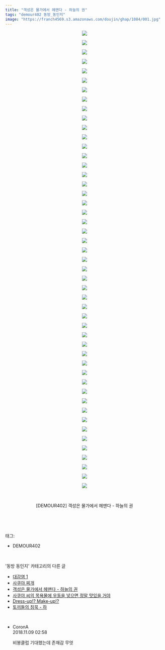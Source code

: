 ```yaml
---
title: "객성은 물가에서 헤맨다 - 하늘의 권"
tags: "demour402 동방_동인지"
image: "https://franch4569.s3.amazonaws.com/doujin/ghap/1084/001.jpg"
---
```

<div class="article">
<p style="text-align: center; clear: none; float: none;"><img src="{{ site.imgserver2 }}/ghap/1084/001.jpg"/></p>
<p style="text-align: center; clear: none; float: none;"><img src="{{ site.imgserver2 }}/ghap/1084/002.jpg"/></p>
<p style="text-align: center; clear: none; float: none;"><img src="{{ site.imgserver2 }}/ghap/1084/003.jpg"/></p>
<p style="text-align: center; clear: none; float: none;"><img src="{{ site.imgserver2 }}/ghap/1084/004.jpg"/></p>
<p style="text-align: center; clear: none; float: none;"><img src="{{ site.imgserver2 }}/ghap/1084/005.jpg"/></p>
<p style="text-align: center; clear: none; float: none;"><img src="{{ site.imgserver2 }}/ghap/1084/006.jpg"/></p>
<p style="text-align: center; clear: none; float: none;"><img src="{{ site.imgserver2 }}/ghap/1084/007.jpg"/></p>
<p style="text-align: center; clear: none; float: none;"><img src="{{ site.imgserver2 }}/ghap/1084/008.jpg"/></p>
<p style="text-align: center; clear: none; float: none;"><img src="{{ site.imgserver2 }}/ghap/1084/009.jpg"/></p>
<p style="text-align: center; clear: none; float: none;"><img src="{{ site.imgserver2 }}/ghap/1084/010.jpg"/></p>
<p style="text-align: center; clear: none; float: none;"><img src="{{ site.imgserver2 }}/ghap/1084/011.jpg"/></p>
<p style="text-align: center; clear: none; float: none;"><img src="{{ site.imgserver2 }}/ghap/1084/012.jpg"/></p>
<p style="text-align: center; clear: none; float: none;"><img src="{{ site.imgserver2 }}/ghap/1084/013.jpg"/></p>
<p style="text-align: center; clear: none; float: none;"><img src="{{ site.imgserver2 }}/ghap/1084/014.jpg"/></p>
<p style="text-align: center; clear: none; float: none;"><img src="{{ site.imgserver2 }}/ghap/1084/015.jpg"/></p>
<p style="text-align: center; clear: none; float: none;"><img src="{{ site.imgserver2 }}/ghap/1084/016.jpg"/></p>
<p style="text-align: center; clear: none; float: none;"><img src="{{ site.imgserver2 }}/ghap/1084/017.jpg"/></p>
<p style="text-align: center; clear: none; float: none;"><img src="{{ site.imgserver2 }}/ghap/1084/018.jpg"/></p>
<p style="text-align: center; clear: none; float: none;"><img src="{{ site.imgserver2 }}/ghap/1084/019.jpg"/></p>
<p style="text-align: center; clear: none; float: none;"><img src="{{ site.imgserver2 }}/ghap/1084/020.jpg"/></p>
<p style="text-align: center; clear: none; float: none;"><img src="{{ site.imgserver2 }}/ghap/1084/021.jpg"/></p>
<p style="text-align: center; clear: none; float: none;"><img src="{{ site.imgserver2 }}/ghap/1084/022.jpg"/></p>
<p style="text-align: center; clear: none; float: none;"><img src="{{ site.imgserver2 }}/ghap/1084/023.jpg"/></p>
<p style="text-align: center; clear: none; float: none;"><img src="{{ site.imgserver2 }}/ghap/1084/024.jpg"/></p>
<p style="text-align: center; clear: none; float: none;"><img src="{{ site.imgserver2 }}/ghap/1084/025.jpg"/></p>
<p style="text-align: center; clear: none; float: none;"><img src="{{ site.imgserver2 }}/ghap/1084/026.jpg"/></p>
<p style="text-align: center; clear: none; float: none;"><img src="{{ site.imgserver2 }}/ghap/1084/027.jpg"/></p>
<p style="text-align: center; clear: none; float: none;"><img src="{{ site.imgserver2 }}/ghap/1084/028.jpg"/></p>
<p style="text-align: center; clear: none; float: none;"><img src="{{ site.imgserver2 }}/ghap/1084/029.jpg"/></p>
<p style="text-align: center; clear: none; float: none;"><img src="{{ site.imgserver2 }}/ghap/1084/030.jpg"/></p>
<p style="text-align: center; clear: none; float: none;"><img src="{{ site.imgserver2 }}/ghap/1084/031.jpg"/></p>
<p style="text-align: center; clear: none; float: none;"><img src="{{ site.imgserver2 }}/ghap/1084/032.jpg"/></p>
<p style="text-align: center; clear: none; float: none;"><img src="{{ site.imgserver2 }}/ghap/1084/033.jpg"/></p>
<p style="text-align: center; clear: none; float: none;"><img src="{{ site.imgserver2 }}/ghap/1084/034.jpg"/></p>
<p style="text-align: center; clear: none; float: none;"><img src="{{ site.imgserver2 }}/ghap/1084/035.jpg"/></p>
<p style="text-align: center; clear: none; float: none;"><img src="{{ site.imgserver2 }}/ghap/1084/036.jpg"/></p>
<p style="text-align: center; clear: none; float: none;"><img src="{{ site.imgserver2 }}/ghap/1084/037.jpg"/></p>
<p style="text-align: center; clear: none; float: none;"><img src="{{ site.imgserver2 }}/ghap/1084/038.jpg"/></p>
<p style="text-align: center; clear: none; float: none;"><img src="{{ site.imgserver2 }}/ghap/1084/039.jpg"/></p>
<p style="text-align: center; clear: none; float: none;"><img src="{{ site.imgserver2 }}/ghap/1084/040.jpg"/></p>
<p style="text-align: center; clear: none; float: none;"><img src="{{ site.imgserver2 }}/ghap/1084/041.jpg"/></p>
<p style="text-align: center; clear: none; float: none;"><img src="{{ site.imgserver2 }}/ghap/1084/042.jpg"/></p>
<p style="text-align: center; clear: none; float: none;"><img src="{{ site.imgserver2 }}/ghap/1084/043.jpg"/></p>
<p style="text-align: center; clear: none; float: none;"><img src="{{ site.imgserver2 }}/ghap/1084/044.jpg"/></p>
<p style="text-align: center; clear: none; float: none;"><img src="{{ site.imgserver2 }}/ghap/1084/045.jpg"/></p>
<p style="text-align: center; clear: none; float: none;"><img src="{{ site.imgserver2 }}/ghap/1084/046.jpg"/></p>
<p style="text-align: center; clear: none; float: none;"><img src="{{ site.imgserver2 }}/ghap/1084/047.jpg"/></p>
<p style="text-align: center; clear: none; float: none;"><img src="{{ site.imgserver2 }}/ghap/1084/048.jpg"/></p>
<p style="text-align: center; clear: none; float: none;"><img src="{{ site.imgserver2 }}/ghap/1084/049.jpg"/></p>
<p style="text-align: center; clear: none; float: none;"><br/></p>
<p style="text-align: center; clear: none; float: none;">[DEMOUR402] 객성은 물가에서 헤맨다 - 하늘의 권</p>
<p><br/></p>
</div><br/>
<div class="tagTrail">
<p>태그: </p>
<ul>
<li>DEMOUR402</li>
</ul>
</div><br/>
<div class="another">
<p>'동방 동인지' 카테고리의 다른 글</p>
<ul>
<li><a href="/ghap_1086">대감염 1</a></li>
<li><a href="/ghap_1085">사쿠야 찌개</a></li>
<li><a href="/ghap_1084">객성은 물가에서 헤맨다 - 하늘의 권</a></li>
<li><a href="/ghap_1082">사쿠야 씨의 목욕물에 우동을 넣으면 정말 맛있을 거야</a></li>
<li><a href="/ghap_1080">Dress-up!? Make-up!?</a></li>
<li><a href="/ghap_1079">토끼들의 침묵 - 하</a></li>
</ul>
</div><br/>
<div class="cb_module cb_fluid">
<div class="cb_wrt cb_profile">
<div class="comment">
<ul>
<li class="cb_thumb_off" id="comment15370208">
<div class="cb_comment_area">
<div class="cb_info_area">
<div class="cb_section">
<span class="cb_nick_name">CoronA</span>
</div>
<div class="cb_section">
<span class="cb_date">2018.11.09 02:58 </span>
</div>
</div>
<div class="cb_dsc_comment">
<p class="cb_dsc">
											비봉클럽 기대했는데 존재감 무엇
										</p>
</div>
</div></li>
</ul>
</div>
</div><!-- commentList close -->
</div><br/>
